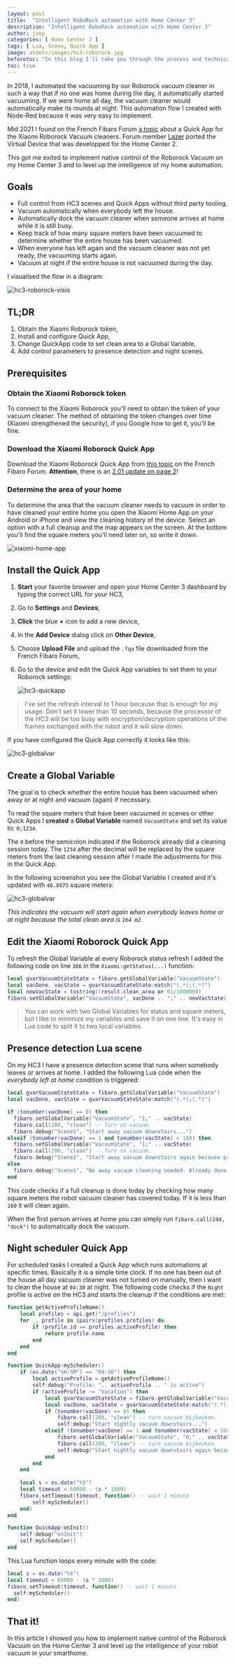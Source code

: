 ```yaml
---
layout: post
title:  "Intelligent RoboRock automation with Home Center 3"
description: "Intelligent RoboRock automation with Home Center 3"
author: joep
categories: [ Home Center 3 ]
tags: [ Lua, Scene, Quick App ]
image: assets/images/hc3-roborock.jpg
beforetoc: "In this blog I'll take you through the process and technical implementation to make your Roborock vacuum more intelligent with the Home Center 3."
toc: true
---
```


In 2018, I automated the vacuuming by our Roborock vacuum cleaner in such a way that if no one was home during the day, it automatically started vacuuming. If we were home all day, the vacuum cleaner would automatically make its rounds at night. This automation flow I created with Node-Red because it was very easy to implement.

Mid 2021 I found on the French Fibaro Forum [a topic](https://www.domotique-fibaro.fr/topic/15043-quick-app-xiaomi-roborock-vacuum/) about a Quick App for the Xiaomi Roborock Vacuum cleaners. Forum member [Lazer](https://www.domotique-fibaro.fr/profile/133-lazer/) ported the Virtual Device that was developped for the Home Center 2. 

This got me exited to implement native control of the Roborock Vacuum on my Home Center 3 and to level up the intelligence of my home automation.

## Goals

- Full control from HC3 scenes and Quick Apps without third party tooling.
- Vacuum automatically when everybody left the house.
- Automatically dock the vacuum cleaner when someone arrives at home while it is still busy.
- Keep track of how many square meters have been vacuumed to determine whether the entire house has been vacuumed.
- When everyone has left again and the vacuum cleaner was not yet ready, the vacuuming starts again.
- Vacuum at night if the entire house is not vacuumed during the day.

I visualised the flow in a diagram:

![hc3-roborock-visio](../assets/images/hc3-roborock-03.png)

## TL;DR

1. Obtain the Xiaomi Roborock token,
2. Install and configure Quick App,
3. Change QuickApp code to set clean area to a Global Variable,
4. Add control parameters to presence detection and night scenes.

## Prerequisites

### Obtain the Xiaomi Roborock token

To connect to the Xiaomi Roborock you'll need to obtain the token of your vacuum cleaner. The method of obtaining the token changes over time (Xiaomi strengthened the security), if you Google how to get it, you'll be fine.

### Download the Xiaomi Roborock Quick App

Download the Xiaomi Roborock Quick App from [this topic](https://www.domotique-fibaro.fr/topic/15043-quick-app-xiaomi-roborock-vacuum/) on the French Fibaro Forum. **Attention**, there is an [2.01 update on page 2](https://www.domotique-fibaro.fr/topic/15043-quick-app-xiaomi-roborock-vacuum/?page=2&tab=comments#comment-239019)!

### Determine the area of ​​your home

To determine the area that the vacuum cleaner needs to vacuum in order to have cleaned your entire home you open the Xiaomi Home App on your Android or iPhone and view the cleaning history of the device. Select an option with a full cleanup and the map appears on the screen. At the bottom you'll find the square meters you'll need later on, so write it down.

![xiaomi-home-app](../assets/images/hc3-roborock-01.png)

## Install the Quick App

1. **Start** your favorite browser and open your Home Center 3 dashboard by typing the correct URL for your HC3,
2. Go to **Settings** and **Devices**,
3. **Click** the blue **+** icon to add a new device,
4. In the **Add Device** dialog click on **Other Device**,
5. Choose **Upload File** and upload the `.fqa` file downloaded from the French Fibaro Forum,
6. Go to the device and edit the Quick App variables to set them to your Roborock settings:

    ![hc3-quickapp](../assets/images/hc3-roborock-02.png)

> I've set the refresh interval to 1 hour because that is enough for my usage. Don't set it lower than 10 seconds, because the processor of the HC3 will be too busy with encryption/decryption operations of the frames exchanged with the robot and it will slow down.

If you have configured the Quick App correctly it looks like this:

![hc3-globalvar](../assets/images/hc3-roborock-05.png)

## Create a Global Variable

The goal is to check whether the entire house has been vacuumed when away or at night and vacuum (again) if necessary.

To read the square meters that have been vacuumed in scenes or other Quick Apps I **created** a **Global Variable** named `VacuumState` and set its value to: `0;1234`.

The `0` before the semicolon indicated if the Roborock already did a cleaning session today. The `1234` after the decimal will be replaced by the square meters from the last cleaning session after I made the adjustments for this in the Quick App.

In the following screenshot you see the Global Variable I created and it's updated with `46.8075` square meters:

![hc3-globalvar](../assets/images/hc3-roborock-04.png)

*This indicates the vacuum will start again when everybody leaves home or at night because the total clean area is `164 m2`.*

## Edit the Xiaomi Roborock Quick App

To refresh the Global Variable at every Roborock status refresh I added the following code on line `386` in the `Xiaomi:getStatus(...)` function:

```lua
local gvarVacuumStateState = fibaro.getGlobalVariable("VacuumState")
local vacDone, vacState = gvarVacuumStateState:match("(.*);(.*)")
local newVacState = tostring((result.clean_area or 0)/1000000)
fibaro.setGlobalVariable("VacuumState", vacDone .. ";" .. newVacState)
```

> You can work with two Global Variables for status and square meters, but I like to minimize my variables and save it on one line. It's easy in Lua code to split it to two local variables.

## Presence detection Lua scene

On my HC3 I have a presence detection scene that runs when somebody leaves or arrives at home. I added the following Lua code when the *everybody left at home* condition is triggered:

```lua
local gvarVacuumStateState = fibaro.getGlobalVariable("VacuumState")
local vacDone, vacState = gvarVacuumStateState:match("(.*);(.*)")

if (tonumber(vacDone) == 0) then
  fibaro.setGlobalVariable("VacuumState", "1;" .. vacState)
  fibaro.call(200, "clean") -- Turn on vacuum.
  fibaro.debug("Scene1", "Start away vacuum downstairs...")
elseif (tonumber(vacDone) == 1 and tonumber(vacState) < 160) then
  fibaro.setGlobalVariable("VacuumState", "1;" .. vacState)
  fibaro.call(200, "clean") -- Turn on vacuum.
  fibaro.debug("Scene1", "Start away vacuum downstairs again because previous clean was not done...")
else
  fibaro.debug("Scene1", "No away vacuum cleaning needed. Already done.")
end
```

This code checks if a full cleanup is done today by checking how many square meters the robot vacuum cleaner has covered today. If it is less than `160` it will clean again.

When the first person arrives at home you can simply run `fibaro.call(244, "dock")` to automatically dock the vacuum.

## Night scheduler Quick App

For scheduled tasks I created a Quick App which runs automations at specific times. Basically it is a simple time clock. If no one has been out of the house all day vacuum cleaner was not turned on manually, then I want to clean the house at `04:30` at night. The following code checks if the `Night` profile is active on the HC3 and starts the cleanup if the conditions are met:

```lua
function getActiveProfileName()
    local profiles = api.get("/profiles")
    for _, profile in ipairs(profiles.profiles) do
        if (profile.id == profiles.activeProfile) then
            return profile.name
        end
    end
end

function QuickApp:myScheduler()    
    if (os.date("%H:%M") == "04:30") then
        local activeProfile = getActiveProfileName()
        self:debug("Profile: ".. activeProfile .. " is active")
        if (activeProfile ~= "Vacation") then
            local gvarVacuumStateState = fibaro.getGlobalVariable("VacuumState")
            local vacDone, vacState = gvarVacuumStateState:match("(.*);(.*)")
            if (tonumber(vacDone) == 0) then
                fibaro.call(200, "clean") -- turn vacuum bijkeuken.
                self:debug("Start nightly vacuum downstairs...")
            elseif (tonumber(vacDone) == 1 and tonumber(vacState) < 160) then
                fibaro.setGlobalVariable("VacuumState", "0;" .. vacState)
                fibaro.call(200, "clean") -- turn vacuum bijkeuken.
                self:debug("Start nightly vacuum downstairs again because previous clean was not done...")
            end
        end
    end
    
    local s = os.date("%S")
    local timeout = 60000 - (s * 1000)
    fibaro.setTimeout(timeout, function() -- wait 1 minute
        self:myScheduler()
    end)
end

function QuickApp:onInit()
    self:debug("onInit")
    self:myScheduler()
end
```

This Lua function loops every minute with the code:

```lua
local s = os.date("%S")
local timeout = 60000 - (s * 1000)
fibaro.setTimeout(timeout, function() -- wait 1 minute
  self:myScheduler()
end)
```

## That it!

In this article I showed you how to implement native control of the Roborock Vacuum on the Home Center 3 and level up the intelligence of your robot vacuum in your smarthome.
